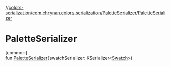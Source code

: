 //[colors-serialization](../../../index.md)/[com.chrynan.colors.serialization](../index.md)/[PaletteSerializer](index.md)/[PaletteSerializer](-palette-serializer.md)

# PaletteSerializer

[common]\
fun [PaletteSerializer](-palette-serializer.md)(swatchSerializer: KSerializer&lt;[Swatch](../../../../colors-palette/colors-palette/com.chrynan.colors.palette/-swatch/index.md)&gt;)
